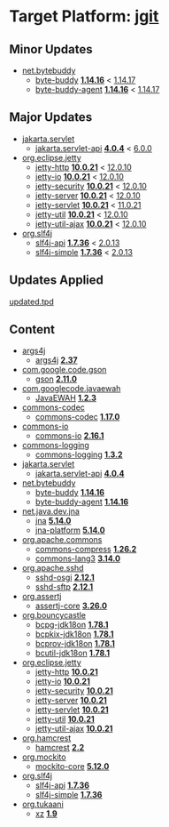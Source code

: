 # Target Platform: [jgit](https://raw.githubusercontent.com/eclipse-jgit/jgit/master/org.eclipse.jgit.packaging/org.eclipse.jgit.target/maven/dependencies.tpd)

## Minor Updates
 - [net.bytebuddy](https://repo1.maven.org/maven2/net/bytebuddy/)
    - [byte-buddy](https://repo1.maven.org/maven2/net/bytebuddy/byte-buddy/) **[1.14.16](https://repo1.maven.org/maven2/net/bytebuddy/byte-buddy/1.14.16)** < [1.14.17](https://repo1.maven.org/maven2/net/bytebuddy/byte-buddy/1.14.17/)
    - [byte-buddy-agent](https://repo1.maven.org/maven2/net/bytebuddy/byte-buddy-agent/) **[1.14.16](https://repo1.maven.org/maven2/net/bytebuddy/byte-buddy-agent/1.14.16)** < [1.14.17](https://repo1.maven.org/maven2/net/bytebuddy/byte-buddy-agent/1.14.17/)

## Major Updates
 - [jakarta.servlet](https://repo1.maven.org/maven2/jakarta/servlet/)
    - [jakarta.servlet-api](https://repo1.maven.org/maven2/jakarta/servlet/jakarta.servlet-api/) **[4.0.4](https://repo1.maven.org/maven2/jakarta/servlet/jakarta.servlet-api/4.0.4)** < [6.0.0](https://repo1.maven.org/maven2/jakarta/servlet/jakarta.servlet-api/6.0.0/)
 - [org.eclipse.jetty](https://repo1.maven.org/maven2/org/eclipse/jetty/)
    - [jetty-http](https://repo1.maven.org/maven2/org/eclipse/jetty/jetty-http/) **[10.0.21](https://repo1.maven.org/maven2/org/eclipse/jetty/jetty-http/10.0.21)** < [12.0.10](https://repo1.maven.org/maven2/org/eclipse/jetty/jetty-http/12.0.10/)
    - [jetty-io](https://repo1.maven.org/maven2/org/eclipse/jetty/jetty-io/) **[10.0.21](https://repo1.maven.org/maven2/org/eclipse/jetty/jetty-io/10.0.21)** < [12.0.10](https://repo1.maven.org/maven2/org/eclipse/jetty/jetty-io/12.0.10/)
    - [jetty-security](https://repo1.maven.org/maven2/org/eclipse/jetty/jetty-security/) **[10.0.21](https://repo1.maven.org/maven2/org/eclipse/jetty/jetty-security/10.0.21)** < [12.0.10](https://repo1.maven.org/maven2/org/eclipse/jetty/jetty-security/12.0.10/)
    - [jetty-server](https://repo1.maven.org/maven2/org/eclipse/jetty/jetty-server/) **[10.0.21](https://repo1.maven.org/maven2/org/eclipse/jetty/jetty-server/10.0.21)** < [12.0.10](https://repo1.maven.org/maven2/org/eclipse/jetty/jetty-server/12.0.10/)
    - [jetty-servlet](https://repo1.maven.org/maven2/org/eclipse/jetty/jetty-servlet/) **[10.0.21](https://repo1.maven.org/maven2/org/eclipse/jetty/jetty-servlet/10.0.21)** < [11.0.21](https://repo1.maven.org/maven2/org/eclipse/jetty/jetty-servlet/11.0.21/)
    - [jetty-util](https://repo1.maven.org/maven2/org/eclipse/jetty/jetty-util/) **[10.0.21](https://repo1.maven.org/maven2/org/eclipse/jetty/jetty-util/10.0.21)** < [12.0.10](https://repo1.maven.org/maven2/org/eclipse/jetty/jetty-util/12.0.10/)
    - [jetty-util-ajax](https://repo1.maven.org/maven2/org/eclipse/jetty/jetty-util-ajax/) **[10.0.21](https://repo1.maven.org/maven2/org/eclipse/jetty/jetty-util-ajax/10.0.21)** < [12.0.10](https://repo1.maven.org/maven2/org/eclipse/jetty/jetty-util-ajax/12.0.10/)
 - [org.slf4j](https://repo1.maven.org/maven2/org/slf4j/)
    - [slf4j-api](https://repo1.maven.org/maven2/org/slf4j/slf4j-api/) **[1.7.36](https://repo1.maven.org/maven2/org/slf4j/slf4j-api/1.7.36)** < [2.0.13](https://repo1.maven.org/maven2/org/slf4j/slf4j-api/2.0.13/)
    - [slf4j-simple](https://repo1.maven.org/maven2/org/slf4j/slf4j-simple/) **[1.7.36](https://repo1.maven.org/maven2/org/slf4j/slf4j-simple/1.7.36)** < [2.0.13](https://repo1.maven.org/maven2/org/slf4j/slf4j-simple/2.0.13/)

## Updates Applied
[updated.tpd](updated.tpd)

## Content
 - [args4j](https://repo1.maven.org/maven2/args4j/)
    - [args4j](https://repo1.maven.org/maven2/args4j/args4j/) **[2.37](https://repo1.maven.org/maven2/args4j/args4j/2.37)**
 - [com.google.code.gson](https://repo1.maven.org/maven2/com/google/code/gson/)
    - [gson](https://repo1.maven.org/maven2/com/google/code/gson/gson/) **[2.11.0](https://repo1.maven.org/maven2/com/google/code/gson/gson/2.11.0)**
 - [com.googlecode.javaewah](https://repo1.maven.org/maven2/com/googlecode/javaewah/)
    - [JavaEWAH](https://repo1.maven.org/maven2/com/googlecode/javaewah/JavaEWAH/) **[1.2.3](https://repo1.maven.org/maven2/com/googlecode/javaewah/JavaEWAH/1.2.3)**
 - [commons-codec](https://repo1.maven.org/maven2/commons-codec/)
    - [commons-codec](https://repo1.maven.org/maven2/commons-codec/commons-codec/) **[1.17.0](https://repo1.maven.org/maven2/commons-codec/commons-codec/1.17.0)**
 - [commons-io](https://repo1.maven.org/maven2/commons-io/)
    - [commons-io](https://repo1.maven.org/maven2/commons-io/commons-io/) **[2.16.1](https://repo1.maven.org/maven2/commons-io/commons-io/2.16.1)**
 - [commons-logging](https://repo1.maven.org/maven2/commons-logging/)
    - [commons-logging](https://repo1.maven.org/maven2/commons-logging/commons-logging/) **[1.3.2](https://repo1.maven.org/maven2/commons-logging/commons-logging/1.3.2)**
 - [jakarta.servlet](https://repo1.maven.org/maven2/jakarta/servlet/)
    - [jakarta.servlet-api](https://repo1.maven.org/maven2/jakarta/servlet/jakarta.servlet-api/) **[4.0.4](https://repo1.maven.org/maven2/jakarta/servlet/jakarta.servlet-api/4.0.4)**
 - [net.bytebuddy](https://repo1.maven.org/maven2/net/bytebuddy/)
    - [byte-buddy](https://repo1.maven.org/maven2/net/bytebuddy/byte-buddy/) **[1.14.16](https://repo1.maven.org/maven2/net/bytebuddy/byte-buddy/1.14.16)**
    - [byte-buddy-agent](https://repo1.maven.org/maven2/net/bytebuddy/byte-buddy-agent/) **[1.14.16](https://repo1.maven.org/maven2/net/bytebuddy/byte-buddy-agent/1.14.16)**
 - [net.java.dev.jna](https://repo1.maven.org/maven2/net/java/dev/jna/)
    - [jna](https://repo1.maven.org/maven2/net/java/dev/jna/jna/) **[5.14.0](https://repo1.maven.org/maven2/net/java/dev/jna/jna/5.14.0)**
    - [jna-platform](https://repo1.maven.org/maven2/net/java/dev/jna/jna-platform/) **[5.14.0](https://repo1.maven.org/maven2/net/java/dev/jna/jna-platform/5.14.0)**
 - [org.apache.commons](https://repo1.maven.org/maven2/org/apache/commons/)
    - [commons-compress](https://repo1.maven.org/maven2/org/apache/commons/commons-compress/) **[1.26.2](https://repo1.maven.org/maven2/org/apache/commons/commons-compress/1.26.2)**
    - [commons-lang3](https://repo1.maven.org/maven2/org/apache/commons/commons-lang3/) **[3.14.0](https://repo1.maven.org/maven2/org/apache/commons/commons-lang3/3.14.0)**
 - [org.apache.sshd](https://repo1.maven.org/maven2/org/apache/sshd/)
    - [sshd-osgi](https://repo1.maven.org/maven2/org/apache/sshd/sshd-osgi/) **[2.12.1](https://repo1.maven.org/maven2/org/apache/sshd/sshd-osgi/2.12.1)**
    - [sshd-sftp](https://repo1.maven.org/maven2/org/apache/sshd/sshd-sftp/) **[2.12.1](https://repo1.maven.org/maven2/org/apache/sshd/sshd-sftp/2.12.1)**
 - [org.assertj](https://repo1.maven.org/maven2/org/assertj/)
    - [assertj-core](https://repo1.maven.org/maven2/org/assertj/assertj-core/) **[3.26.0](https://repo1.maven.org/maven2/org/assertj/assertj-core/3.26.0)**
 - [org.bouncycastle](https://repo1.maven.org/maven2/org/bouncycastle/)
    - [bcpg-jdk18on](https://repo1.maven.org/maven2/org/bouncycastle/bcpg-jdk18on/) **[1.78.1](https://repo1.maven.org/maven2/org/bouncycastle/bcpg-jdk18on/1.78.1)**
    - [bcpkix-jdk18on](https://repo1.maven.org/maven2/org/bouncycastle/bcpkix-jdk18on/) **[1.78.1](https://repo1.maven.org/maven2/org/bouncycastle/bcpkix-jdk18on/1.78.1)**
    - [bcprov-jdk18on](https://repo1.maven.org/maven2/org/bouncycastle/bcprov-jdk18on/) **[1.78.1](https://repo1.maven.org/maven2/org/bouncycastle/bcprov-jdk18on/1.78.1)**
    - [bcutil-jdk18on](https://repo1.maven.org/maven2/org/bouncycastle/bcutil-jdk18on/) **[1.78.1](https://repo1.maven.org/maven2/org/bouncycastle/bcutil-jdk18on/1.78.1)**
 - [org.eclipse.jetty](https://repo1.maven.org/maven2/org/eclipse/jetty/)
    - [jetty-http](https://repo1.maven.org/maven2/org/eclipse/jetty/jetty-http/) **[10.0.21](https://repo1.maven.org/maven2/org/eclipse/jetty/jetty-http/10.0.21)**
    - [jetty-io](https://repo1.maven.org/maven2/org/eclipse/jetty/jetty-io/) **[10.0.21](https://repo1.maven.org/maven2/org/eclipse/jetty/jetty-io/10.0.21)**
    - [jetty-security](https://repo1.maven.org/maven2/org/eclipse/jetty/jetty-security/) **[10.0.21](https://repo1.maven.org/maven2/org/eclipse/jetty/jetty-security/10.0.21)**
    - [jetty-server](https://repo1.maven.org/maven2/org/eclipse/jetty/jetty-server/) **[10.0.21](https://repo1.maven.org/maven2/org/eclipse/jetty/jetty-server/10.0.21)**
    - [jetty-servlet](https://repo1.maven.org/maven2/org/eclipse/jetty/jetty-servlet/) **[10.0.21](https://repo1.maven.org/maven2/org/eclipse/jetty/jetty-servlet/10.0.21)**
    - [jetty-util](https://repo1.maven.org/maven2/org/eclipse/jetty/jetty-util/) **[10.0.21](https://repo1.maven.org/maven2/org/eclipse/jetty/jetty-util/10.0.21)**
    - [jetty-util-ajax](https://repo1.maven.org/maven2/org/eclipse/jetty/jetty-util-ajax/) **[10.0.21](https://repo1.maven.org/maven2/org/eclipse/jetty/jetty-util-ajax/10.0.21)**
 - [org.hamcrest](https://repo1.maven.org/maven2/org/hamcrest/)
    - [hamcrest](https://repo1.maven.org/maven2/org/hamcrest/hamcrest/) **[2.2](https://repo1.maven.org/maven2/org/hamcrest/hamcrest/2.2)**
 - [org.mockito](https://repo1.maven.org/maven2/org/mockito/)
    - [mockito-core](https://repo1.maven.org/maven2/org/mockito/mockito-core/) **[5.12.0](https://repo1.maven.org/maven2/org/mockito/mockito-core/5.12.0)**
 - [org.slf4j](https://repo1.maven.org/maven2/org/slf4j/)
    - [slf4j-api](https://repo1.maven.org/maven2/org/slf4j/slf4j-api/) **[1.7.36](https://repo1.maven.org/maven2/org/slf4j/slf4j-api/1.7.36)**
    - [slf4j-simple](https://repo1.maven.org/maven2/org/slf4j/slf4j-simple/) **[1.7.36](https://repo1.maven.org/maven2/org/slf4j/slf4j-simple/1.7.36)**
 - [org.tukaani](https://repo1.maven.org/maven2/org/tukaani/)
    - [xz](https://repo1.maven.org/maven2/org/tukaani/xz/) **[1.9](https://repo1.maven.org/maven2/org/tukaani/xz/1.9)**
